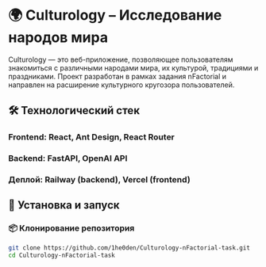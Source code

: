 # 🌍 Culturology – Исследование народов мира
Culturology — это веб-приложение, позволяющее пользователям знакомиться с различными народами мира, их культурой, традициями и праздниками. Проект разработан в рамках задания nFactorial и направлен на расширение культурного кругозора пользователей.

## 🛠️ Технологический стек
### Frontend: React, Ant Design, React Router

### Backend: FastAPI, OpenAI API

### Деплой: Railway (backend), Vercel (frontend)

## 🚀 Установка и запуск
### 📦 Клонирование репозитория
```bash
git clone https://github.com/1he0den/Culturology-nFactorial-task.git
cd Culturology-nFactorial-task
```

